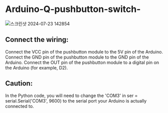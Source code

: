 # Arduino-Q-pushbutton-switch-

![스크린샷 2024-07-23 142854](https://github.com/user-attachments/assets/c82a7d82-85fb-4b24-a3c7-c2a146c93f36)

## Connect the wiring:
Connect the VCC pin of the pushbutton module to the 5V pin of the Arduino.
Connect the GND pin of the pushbutton module to the GND pin of the Arduino.
Connect the OUT pin of the pushbutton module to a digital pin on the Arduino (for example, D2).

## Caution:
In the Python code, you will need to change the 'COM3' in ser = serial.Serial('COM3', 9600) to the serial port your Arduino is actually connected to.
